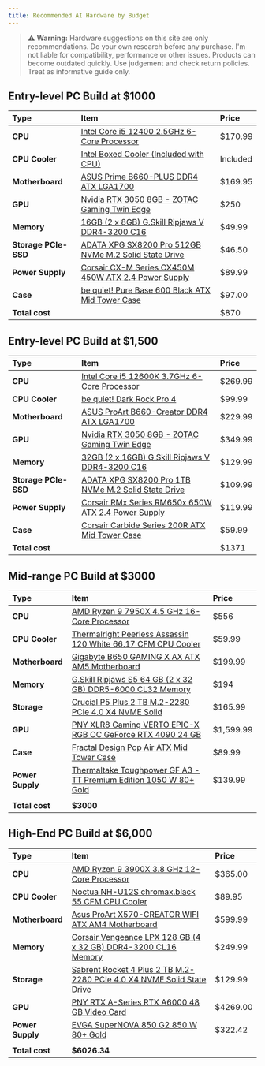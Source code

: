 ```yaml
---
title: Recommended AI Hardware by Budget
---
```


> :warning: **Warning:** Hardware suggestions on this site are only recommendations. Do your own research before any purchase. I'm not liable for compatibility, performance or other issues. Products can become outdated quickly. Use judgement and check return policies. Treat as informative guide only.

## Entry-level PC Build at $1000

| Type                 | Item                                                       | Price    |
| :------------------- | :--------------------------------------------------------- | :------- |
| **CPU**              | [Intel Core i5 12400 2.5GHz 6-Core Processor](#)           | $170.99  |
| **CPU Cooler**       | [Intel Boxed Cooler (Included with CPU)](#)                | Included |
| **Motherboard**      | [ASUS Prime B660-PLUS DDR4 ATX LGA1700](#)                 | $169.95  |
| **GPU**              | [Nvidia RTX 3050 8GB - ZOTAC Gaming Twin Edge](#)          | $250     |
| **Memory**           | [16GB (2 x 8GB) G.Skill Ripjaws V DDR4-3200 C16](#)        | $49.99   |
| **Storage PCIe-SSD** | [ADATA XPG SX8200 Pro 512GB NVMe M.2 Solid State Drive](#) | $46.50   |
| **Power Supply**     | [Corsair CX-M Series CX450M 450W ATX 2.4 Power Supply](#)  | $89.99   |
| **Case**             | [be quiet! Pure Base 600 Black ATX Mid Tower Case](#)      | $97.00   |
| **Total cost**       |                                                            | $870     |

## Entry-level PC Build at $1,500

| Type                 | Item                                                     | Price   |
| :------------------- | :------------------------------------------------------- | :------ |
| **CPU**              | [Intel Core i5 12600K 3.7GHz 6-Core Processor](#)        | $269.99 |
| **CPU Cooler**       | [be quiet! Dark Rock Pro 4](#)                           | $99.99  |
| **Motherboard**      | [ASUS ProArt B660-Creator DDR4 ATX LGA1700](#)           | $229.99 |
| **GPU**              | [Nvidia RTX 3050 8GB - ZOTAC Gaming Twin Edge](#)        | $349.99 |
| **Memory**           | [32GB (2 x 16GB) G.Skill Ripjaws V DDR4-3200 C16](#)     | $129.99 |
| **Storage PCIe-SSD** | [ADATA XPG SX8200 Pro 1TB NVMe M.2 Solid State Drive](#) | $109.99 |
| **Power Supply**     | [Corsair RMx Series RM650x 650W ATX 2.4 Power Supply](#) | $119.99 |
| **Case**             | [Corsair Carbide Series 200R ATX Mid Tower Case](#)      | $59.99  |
| **Total cost**       |                                                          | $1371   |

## Mid-range PC Build at $3000

| Type             | Item                                                                                                                                                                                                                     | Price     |
| :--------------- | :----------------------------------------------------------------------------------------------------------------------------------------------------------------------------------------------------------------------- | :-------- |
| **CPU**          | [AMD Ryzen 9 7950X 4.5 GHz 16-Core Processor](https://de.pcpartpicker.com/product/22XJ7P/amd-ryzen-9-7950x-45-ghz-16-core-processor-100-100000514wof)                                                                    | $556      |
| **CPU Cooler**   | [Thermalright Peerless Assassin 120 White 66.17 CFM CPU Cooler](https://de.pcpartpicker.com/product/476p99/thermalright-peerless-assassin-120-white-6617-cfm-cpu-cooler-pa120-white)                                     | $59.99    |
| **Motherboard**  | [Gigabyte B650 GAMING X AX ATX AM5 Motherboard](https://de.pcpartpicker.com/product/YZgFf7/gigabyte-b650-gaming-x-ax-atx-am5-motherboard-b650-gaming-x-ax)                                                               | $199.99   |
| **Memory**       | [G.Skill Ripjaws S5 64 GB (2 x 32 GB) DDR5-6000 CL32 Memory](https://de.pcpartpicker.com/product/BJcG3C/gskill-ripjaws-s5-64-gb-2-x-32-gb-ddr5-6000-cl32-memory-f5-6000j3238g32gx2-rs5k)                                 | $194      |
| **Storage**      | [Crucial P5 Plus 2 TB M.2-2280 PCIe 4.0 X4 NVME Solid ](https://de.pcpartpicker.com/product/VZWzK8/crucial-p5-plus-2-tb-m2-2280-pcie-40-x4-nvme-solid-state-drive-ct2000p5pssd8)                                         | $165.99   |
| **GPU**          | [PNY XLR8 Gaming VERTO EPIC-X RGB OC GeForce RTX 4090 24 GB](https://de.pcpartpicker.com/product/TvpzK8/pny-xlr8-gaming-verto-epic-x-rgb-oc-geforce-rtx-4090-24-gb-video-card-vcg409024tfxxpb1-o)                        | $1,599.99 |
| **Case**         | [Fractal Design Pop Air ATX Mid Tower Case](https://de.pcpartpicker.com/product/QnD7YJ/fractal-design-pop-air-atx-mid-tower-case-fd-c-poa1a-02)                                                                          | $89.99    |
| **Power Supply** | [Thermaltake Toughpower GF A3 - TT Premium Edition 1050 W 80+ Gold](https://de.pcpartpicker.com/product/4v3NnQ/thermaltake-toughpower-gf-a3-1050-w-80-gold-certified-fully-modular-atx-power-supply-ps-tpd-1050fnfagu-l) | $139.99   |
|                  |
| **Total cost**   | **$3000**                                                                                                                                                                                                                |

## High-End PC Build at $6,000

| Type             | Item                                                                                                                                                                                     | Price    |
| :--------------- | :--------------------------------------------------------------------------------------------------------------------------------------------------------------------------------------- | :------- |
| **CPU**          | [AMD Ryzen 9 3900X 3.8 GHz 12-Core Processor](https://pcpartpicker.com/product/tLCD4D/amd-ryzen-9-3900x-36-ghz-12-core-processor-100-100000023box)                                       | $365.00  |
| **CPU Cooler**   | [Noctua NH-U12S chromax.black 55 CFM CPU Cooler](https://pcpartpicker.com/product/dMVG3C/noctua-nh-u12s-chromaxblack-55-cfm-cpu-cooler-nh-u12s-chromaxblack)                             | $89.95   |
| **Motherboard**  | [Asus ProArt X570-CREATOR WIFI ATX AM4 Motherboard](https://pcpartpicker.com/product/8y8bt6/asus-proart-x570-creator-wifi-atx-am4-motherboard-proart-x570-creator-wifi)                  | $599.99  |
| **Memory**       | [Corsair Vengeance LPX 128 GB (4 x 32 GB) DDR4-3200 CL16 Memory](https://pcpartpicker.com/product/tRH8TW/corsair-vengeance-lpx-128-gb-4-x-32-gb-ddr4-3200-memory-cmk128gx4m4e3200c16)    | $249.99  |
| **Storage**      | [Sabrent Rocket 4 Plus 2 TB M.2-2280 PCIe 4.0 X4 NVME Solid State Drive](https://pcpartpicker.com/product/PMBhP6/sabrent-rocket-4-plus-2-tb-m2-2280-nvme-solid-state-drive-sb-rkt4p-2tb) | $129.99  |
| **GPU**          | [PNY RTX A-Series RTX A6000 48 GB Video Card](https://pcpartpicker.com/product/HWt9TW/pny-rtx-a-series-rtx-a6000-48-gb-video-card-vcnrtxa6000-pb)                                        | $4269.00 |
| **Power Supply** | [EVGA SuperNOVA 850 G2 850 W 80+ Gold ](https://pcpartpicker.com/product/LCfp99/evga-supernova-850-g2-850-w-80-gold-certified-fully-modular-atx-power-supply-220-g2-0850-xr)             | $322.42  |
|                  |
| **Total cost**   | **$6026.34**                                                                                                                                                                             |
